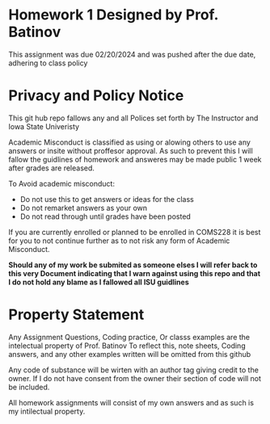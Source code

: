 # Homework 1 Designed by Prof. Batinov
This assignment was due 02/20/2024 and was pushed after the due date, adhering to class policy

# Privacy and Policy Notice
This git hub repo fallows any and all Polices set forth by The Instructor and Iowa State Univeristy

Academic Misconduct is classified as using or alowing others to use any answers or insite without proffesor approval.
As such to prevent this I will fallow the guidlines of homework and answeres may be made public 1 week after grades are released. 

To Avoid academic misconduct:
* Do not use this to get answers or ideas for the class
* Do not remarket answers as your own
* Do not read through until grades have been posted

If you are currently enrolled or planned to be enrolled in COMS228 it is best for you to not continue further as to not risk any form of Academic Misconduct.

**Should any of my work be submited as someone elses I will refer back to this very Document indicating that I warn against using this repo and that I do not hold any blame as I fallowed all ISU guidlines**

# Property Statement
Any Assignment Questions, Coding practice, Or classs examples are the intelectual property of Prof. Batinov 
To reflect this, note sheets, Coding answers, and any other examples written will be omitted from this github

Any code of substance will be wirten with an author tag giving credit to the owner.
If I do not have consent from the owner their section of code will not be included.

All homework assignments will consist of my own answers and as such is my intilectual property.

